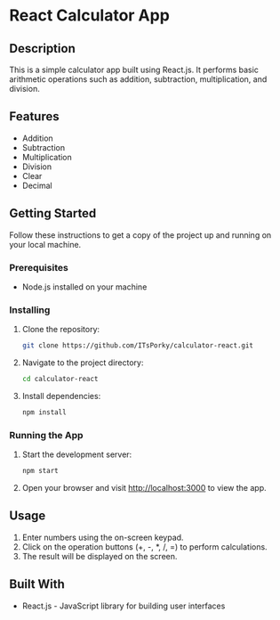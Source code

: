 # React Calculator App

## Description

This is a simple calculator app built using React.js. It performs basic arithmetic operations such as addition, subtraction, multiplication, and division.

## Features

- Addition
- Subtraction
- Multiplication
- Division
- Clear
- Decimal

## Getting Started

Follow these instructions to get a copy of the project up and running on your local machine.

### Prerequisites

- Node.js installed on your machine

### Installing

1. Clone the repository:

    ```bash
    git clone https://github.com/ITsPorky/calculator-react.git
    ```

2. Navigate to the project directory:

    ```bash
    cd calculator-react
    ```

3. Install dependencies:

    ```bash
    npm install
    ```

### Running the App

1. Start the development server:

    ```bash
    npm start
    ```

2. Open your browser and visit [http://localhost:3000](http://localhost:3000) to view the app.

## Usage

1. Enter numbers using the on-screen keypad.
2. Click on the operation buttons (+, -, *, /, =) to perform calculations.
3. The result will be displayed on the screen.

## Built With

- React.js - JavaScript library for building user interfaces
